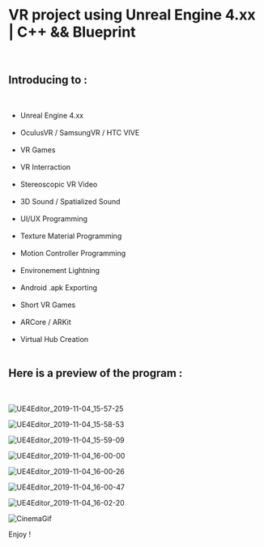 <h1>VR project using Unreal Engine 4.xx | C++ && Blueprint</h1><br />

<h2>Introducing to :</h2><br />
<ul>
<li>Unreal Engine 4.xx</li><br />
<li>OculusVR / SamsungVR / HTC VIVE</li><br />
<li>VR Games</li><br />
<li>VR Interraction</li><br />
<li>Stereoscopic VR Video</li><br />
<li>3D Sound / Spatialized Sound</li><br />
<li>UI/UX Programming</li><br />
<li>Texture Material Programming</li><br />
<li>Motion Controller Programming</li><br />
<li>Environement Lightning</li><br />
<li>Android .apk Exporting</li><br />
<li>Short VR Games</li><br />
<li>ARCore / ARKit</li><br />
<li>Virtual Hub Creation</li><br />
</ul>


<h2>Here is a preview of the program :</h2><br />


![UE4Editor_2019-11-04_15-57-25](https://user-images.githubusercontent.com/27351943/68131850-0a64f100-ff1e-11e9-8cca-11cc7addf908.jpg)

![UE4Editor_2019-11-04_15-58-53](https://user-images.githubusercontent.com/27351943/68131852-0afd8780-ff1e-11e9-9092-80f868470da0.png)

![UE4Editor_2019-11-04_15-59-09](https://user-images.githubusercontent.com/27351943/68131853-0afd8780-ff1e-11e9-8c38-904c41f1b23c.jpg)

![UE4Editor_2019-11-04_16-00-00](https://user-images.githubusercontent.com/27351943/68131854-0afd8780-ff1e-11e9-9037-662b0026dc0e.jpg)

![UE4Editor_2019-11-04_16-00-26](https://user-images.githubusercontent.com/27351943/68131856-0afd8780-ff1e-11e9-8aaf-2befd75e5087.png)

![UE4Editor_2019-11-04_16-00-47](https://user-images.githubusercontent.com/27351943/68131857-0afd8780-ff1e-11e9-8acf-e23035836deb.jpg)

![UE4Editor_2019-11-04_16-02-20](https://user-images.githubusercontent.com/27351943/68131858-0b961e00-ff1e-11e9-83f0-a33a25fe5ed8.png)

![CinemaGif](https://user-images.githubusercontent.com/27351943/68135429-ec01f400-ff23-11e9-9e86-966f91a67ecc.gif)

Enjoy !
